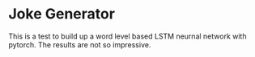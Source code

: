 # Joke Generator

This is a test to build up a word level based LSTM neurnal network with pytorch. 
The results are not so impressive.
